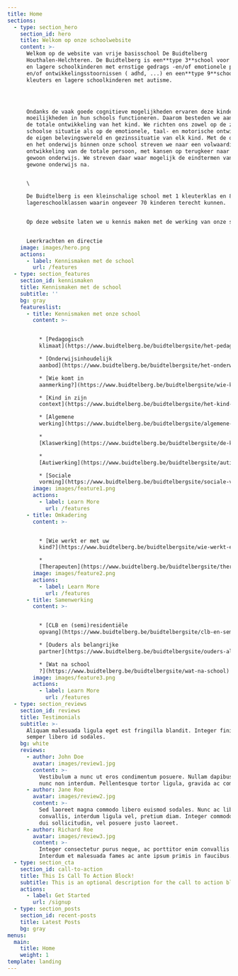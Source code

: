 ```yaml
---
title: Home
sections:
  - type: section_hero
    section_id: hero
    title: Welkom op onze schoolwebsite
    content: >-
      Welkom op de website van vrije basisschool De Buidtelberg
      Houthalen-Helchteren. De Buidtelberg is een**type 3**school voor kleuters
      en lagere schoolkinderen met ernstige gedrags -en/of emotionele problemen
      en/of ontwikkelingsstoornissen ( adhd, ...) en een**type 9**school voor
      kleuters en lagere schoolkinderen met autisme.




      Ondanks de vaak goede cognitieve mogelijkheden ervaren deze kinderen
      moeilijkheden in hun schools functioneren. Daarom besteden we aandacht aan
      de totale ontwikkeling van het kind. We richten ons zowel op de zuiver
      schoolse situatie als op de emotionele, taal- en motorische ontwikkeling,
      de eigen belevingswereld en gezinssituatie van elk kind. Met de opvoeding
      en het onderwijs binnen onze school streven we naar een volwaardige
      ontwikkeling van de totale persoon, met kansen op terugkeer naar het
      gewoon onderwijs. We streven daar waar mogelijk de eindtermen van het
      gewone onderwijs na.


      \

      De Buidtelberg is een kleinschalige school met 1 kleuterklas en 8
      lagereschoolklassen waarin ongeveer 70 kinderen terecht kunnen.


      Op deze website laten we u kennis maken met de werking van onze school.


      Leerkrachten en directie
    image: images/hero.png
    actions:
      - label: Kennismaken met de school
        url: /features
  - type: section_features
    section_id: kennismaken
    title: Kennismaken met de school
    subtitle: ''
    bg: gray
    featureslist:
      - title: Kennismaken met onze school
        content: >-


          * [Pedagogisch
          klimaat](https://www.buidtelberg.be/buidtelbergsite/het-pedagogisch-klimaat)

          * [Onderwijsinhoudelijk
          aanbod](https://www.buidtelberg.be/buidtelbergsite/het-onderwijsinhoudelijk-aanbod)

          * [Wie komt in
          aanmerking?](https://www.buidtelberg.be/buidtelbergsite/wie-komt-aanmerking)

          * [Kind in zijn
          context](https://www.buidtelberg.be/buidtelbergsite/het-kind-zijn-context)

          * [Algemene
          werking](https://www.buidtelberg.be/buidtelbergsite/algemene-werking)

          *
          [Klaswerking](https://www.buidtelberg.be/buidtelbergsite/de-klas-als-veilige-uitvalsbasis)

          *
          [Autiwerking](https://www.buidtelberg.be/buidtelbergsite/autiwerking)

          * [Sociale
          vorming](https://www.buidtelberg.be/buidtelbergsite/sociale-vorming)
        image: images/feature1.png
        actions:
          - label: Learn More
            url: /features
      - title: Omkadering
        content: >-


          * [Wie werkt er met uw
          kind?](https://www.buidtelberg.be/buidtelbergsite/wie-werkt-er-met-uw-kind)

          *
          [Therapeuten](https://www.buidtelberg.be/buidtelbergsite/therapeuten)
        image: images/feature2.png
        actions:
          - label: Learn More
            url: /features
      - title: Samenwerking
        content: >-


          * [CLB en (semi)residentiële
          opvang](https://www.buidtelberg.be/buidtelbergsite/clb-en-semiresidenti%C3%ABle-opvang)

          * [Ouders als belangrijke
          partner](https://www.buidtelberg.be/buidtelbergsite/ouders-als-belangrijke-partner)

          * [Wat na school
          ?](https://www.buidtelberg.be/buidtelbergsite/wat-na-school)
        image: images/feature3.png
        actions:
          - label: Learn More
            url: /features
  - type: section_reviews
    section_id: reviews
    title: Testimonials
    subtitle: >-
      Aliquam malesuada ligula eget est fringilla blandit. Integer finibus
      semper libero id sodales. 
    bg: white
    reviews:
      - author: John Doe
        avatar: images/review1.jpg
        content: >-
          Vestibulum a nunc ut eros condimentum posuere. Nullam dapibus quis
          nunc non interdum. Pellentesque tortor ligula, gravida ac commodo eu.
      - author: Jane Roe
        avatar: images/review2.jpg
        content: >-
          Sed laoreet magna commodo libero euismod sodales. Nunc ac libero
          convallis, interdum ligula vel, pretium diam. Integer commodo sem at
          dui sollicitudin, vel posuere justo laoreet.
      - author: Richard Roe
        avatar: images/review3.jpg
        content: >-
          Integer consectetur purus neque, ac porttitor enim convallis vitae.
          Interdum et malesuada fames ac ante ipsum primis in faucibus.
  - type: section_cta
    section_id: call-to-action
    title: This Is Call To Action Block!
    subtitle: This is an optional description for the call to action block.
    actions:
      - label: Get Started
        url: /signup
  - type: section_posts
    section_id: recent-posts
    title: Latest Posts
    bg: gray
menus:
  main:
    title: Home
    weight: 1
template: landing
---
```


